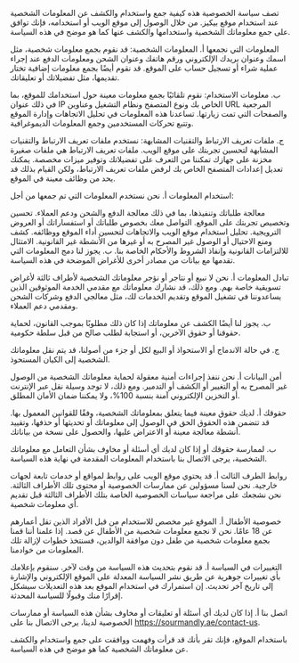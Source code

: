 تصف سياسة الخصوصية هذه كيفية جمع واستخدام والكشف عن المعلومات الشخصية عند استخدام موقع بيكيز. من خلال الوصول إلى موقع الويب أو استخدامه، فإنك توافق على جمع معلوماتك الشخصية واستخدامها والكشف عنها كما هو موضح في هذه السياسة.

المعلومات التي نجمعها
أ. المعلومات الشخصية: قد نقوم بجمع معلومات شخصية، مثل اسمك وعنوان بريدك الإلكتروني ورقم هاتفك وعنوان الشحن ومعلومات الدفع عند إجراء عملية شراء أو تسجيل حساب على الموقع. قد نقوم أيضًا بجمع معلومات إضافية تختار تقديمها، مثل تفضيلاتك أو تعليقاتك.

ب. معلومات الاستخدام: نقوم تلقائيًا بجمع معلومات معينة حول استخدامك للموقع، بما في ذلك عنوان IP الخاص بك ونوع المتصفح ونظام التشغيل وعناوين URL المرجعية والصفحات التي تمت زيارتها. تساعدنا هذه المعلومات في تحليل الاتجاهات وإدارة الموقع وتتبع تحركات المستخدمين وجمع المعلومات الديموغرافية.

ج. ملفات تعريف الارتباط والتقنيات المشابهة: نستخدم ملفات تعريف الارتباط والتقنيات المشابهة لتحسين تجربتك على موقع الويب. ملفات تعريف الارتباط هي ملفات صغيرة مخزنة على جهازك تمكننا من التعرف على تفضيلاتك وتوفير ميزات مخصصة. يمكنك تعديل إعدادات المتصفح الخاص بك لرفض ملفات تعريف الارتباط، ولكن القيام بذلك قد يحد من وظائف معينة في الموقع.

استخدام المعلومات
أ. نحن نستخدم المعلومات التي تم جمعها من أجل:

معالجة طلباتك وتنفيذها، بما في ذلك معالجة الدفع والشحن ودعم العملاء.
تحسين وتخصيص تجربتك على الموقع.
التواصل معك بخصوص طلباتك أو استفساراتك أو العروض الترويجية.
تحليل استخدام موقع الويب والاتجاهات لتحسين أداء الموقع ووظائفه.
كشف ومنع الاحتيال أو الوصول غير المصرح به أو غيرها من الأنشطة غير القانونية.
الامتثال للالتزامات القانونية وإنفاذ الشروط والأحكام الخاصة بنا.
ب. يجوز لنا دمج المعلومات التي تقدمها مع بيانات من مصادر أخرى للأغراض الموضحة في هذه السياسة.

تبادل المعلومات
أ. نحن لا نبيع أو نتاجر أو نؤجر معلوماتك الشخصية لأطراف ثالثة لأغراض تسويقية خاصة بهم. ومع ذلك، قد نشارك معلوماتك مع مقدمي الخدمة الموثوقين الذين يساعدوننا في تشغيل الموقع وتقديم الخدمات لك، مثل معالجي الدفع وشركات الشحن ومقدمي دعم العملاء.

ب. يجوز لنا أيضًا الكشف عن معلوماتك إذا كان ذلك مطلوبًا بموجب القانون، لحماية حقوقنا أو حقوق الآخرين، أو استجابة لطلب صالح من قبل سلطة حكومية.

ج. في حالة الاندماج أو الاستحواذ أو البيع لكل أو جزء من أصولنا، قد يتم نقل معلوماتك الشخصية إلى الكيان المستحوذ.

أمن البيانات
أ. نحن ننفذ إجراءات أمنية معقولة لحماية معلوماتك الشخصية من الوصول غير المصرح به أو التغيير أو الكشف أو التدمير. ومع ذلك، لا توجد وسيلة نقل عبر الإنترنت أو التخزين الإلكتروني آمنة بنسبة 100%، ولا يمكننا ضمان الأمان المطلق.

حقوقك
أ. لديك حقوق معينة فيما يتعلق بمعلوماتك الشخصية، وفقًا للقوانين المعمول بها. قد تتضمن هذه الحقوق الحق في الوصول إلى معلوماتك أو تحديثها أو حذفها، وتقييد أنشطة معالجة معينة أو الاعتراض عليها، والحصول على نسخة من بياناتك.

ب. لممارسة حقوقك أو إذا كان لديك أي أسئلة أو مخاوف بشأن التعامل مع معلوماتك الشخصية، يرجى الاتصال بنا باستخدام المعلومات المقدمة في نهاية هذه السياسة.

روابط الطرف الثالث
أ. قد يحتوي موقع الويب على روابط لمواقع أو خدمات تابعة لجهات خارجية. نحن لسنا مسؤولين عن ممارسات الخصوصية أو محتوى تلك الأطراف الثالثة. نحن نشجعك على مراجعة سياسات الخصوصية الخاصة بتلك الأطراف الثالثة قبل تقديم أي معلومات شخصية.

خصوصية الأطفال
أ. الموقع غير مخصص للاستخدام من قبل الأفراد الذين تقل أعمارهم عن 18 عامًا. نحن لا نجمع معلومات شخصية من الأطفال عن قصد. إذا علمنا أننا قمنا بجمع معلومات شخصية من طفل دون موافقة الوالدين، فسنتخذ خطوات لإزالة تلك المعلومات من خوادمنا.

التغييرات في السياسة
أ. قد نقوم بتحديث هذه السياسة من وقت لآخر. سنقوم بإعلامك بأي تغييرات جوهرية عن طريق نشر السياسة المعدلة على الموقع الإلكتروني والإشارة إلى تاريخ آخر تحديث. إن استمرارك في استخدام الموقع بعد هذه التعديلات سيشكل إقرارًا منك وقبولًا للسياسة المحدثة.

اتصل بنا
أ. إذا كان لديك أي أسئلة أو تعليقات أو مخاوف بشأن هذه السياسة أو ممارسات الخصوصية لدينا، يرجى الاتصال بنا على https://sourmandly.ae/contact-us.

باستخدام الموقع، فإنك تقر بأنك قد قرأت وفهمت ووافقت على جمع واستخدام والكشف عن معلوماتك الشخصية كما هو موضح في هذه السياسة.
